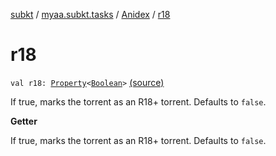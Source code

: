 [subkt](../../index.md) / [myaa.subkt.tasks](../index.md) / [Anidex](index.md) / [r18](./r18.md)

# r18

`val r18: `[`Property`](https://docs.gradle.org/current/javadoc/org/gradle/api/provider/Property.html)`<`[`Boolean`](https://kotlinlang.org/api/latest/jvm/stdlib/kotlin/-boolean/index.html)`>` [(source)](https://github.com/Myaamori/SubKt/blob/0.1.12/src/main/kotlin/myaa/subkt/tasks/tasks.kt#L1174)

If true, marks the torrent as an R18+ torrent.
Defaults to `false`.

**Getter**

If true, marks the torrent as an R18+ torrent.
Defaults to `false`.

